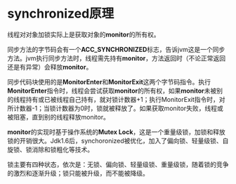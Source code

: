 # synchronized原理

线程对对象加锁实际上是获取对象的**monitor**的所有权。

同步方法的字节码会有一个**ACC_SYNCHRONIZED**标志，告诉jvm这是一个同步方法。jvm执行同步方法时，线程需先持有**monitor**，方法返回时（不论正常返回还是有异常）会释放**monitor**。

同步代码块使用的是**MonitorEnter**和**MonitorExit**这两个字节码指令。执行**MonitorEnter**指令时，线程会尝试获取**monitor**的所有权，如果**monitor**未被别的线程持有或已被线程自己持有，就对锁计数器+1；执行MonitorExit指令时，对所计数器-1；当锁计数器为0时，锁就被释放了。如果获取monitor失败，线程或被阻塞，直到别的线程释放monitor。

**monitor**的实现时基于操作系统的**Mutex Lock**，这是一个重量级锁，加锁和释放锁的开销很大。Jdk1.6后，synchoronized被优化，加入了偏向锁、轻量级锁、自旋锁、锁消除和锁粗化等技术。

锁主要有四种状态，依次是：无锁、偏向锁、轻量级锁、重量级锁，随着锁的竞争的激烈和逐渐升级；锁只能被升级，而不能被降级。
